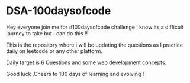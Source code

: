 # DSA-100daysofcode

Hey everyone join me for #100daysofcode challenge I know its a difficult journey to take but I can do this !! 

This is the repository where i will be updating the questions as I practice daily on leetcode or any other platform. 

Daily target is 6 Questions and some web development concepts.

Good luck .Cheers to 100 days of learning and evolving !
